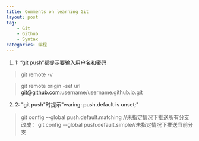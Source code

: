 ```yaml
---
title: Comments on learning Git
layout: post
tag:
    - Git
    - Github
    - Syntax
categories: 编程
---
```


1. 1: “git push”都提示要输入用户名和密码 [<i class="fa fa-external-link"></i>](https://help.github.com/articles/changing-a-remote-s-url/ "Changing a remote's URL")
>git remote -v

>git remote origin -set url git@github.com:username/username.github.io.git

2. 2: "git push"时提示"waring: push.default is unset;"
>git config --global push.default.matching //未指定情况下推送所有分支<br>
改成：
>git config --global push.default.simple//未指定情况下推送当前分支

